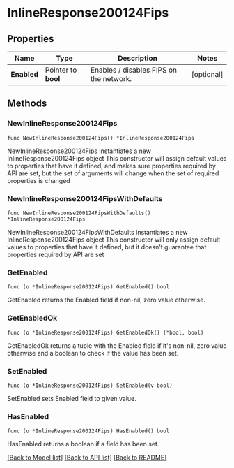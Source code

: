 # InlineResponse200124Fips

## Properties

Name | Type | Description | Notes
------------ | ------------- | ------------- | -------------
**Enabled** | Pointer to **bool** | Enables / disables FIPS on the network. | [optional] 

## Methods

### NewInlineResponse200124Fips

`func NewInlineResponse200124Fips() *InlineResponse200124Fips`

NewInlineResponse200124Fips instantiates a new InlineResponse200124Fips object
This constructor will assign default values to properties that have it defined,
and makes sure properties required by API are set, but the set of arguments
will change when the set of required properties is changed

### NewInlineResponse200124FipsWithDefaults

`func NewInlineResponse200124FipsWithDefaults() *InlineResponse200124Fips`

NewInlineResponse200124FipsWithDefaults instantiates a new InlineResponse200124Fips object
This constructor will only assign default values to properties that have it defined,
but it doesn't guarantee that properties required by API are set

### GetEnabled

`func (o *InlineResponse200124Fips) GetEnabled() bool`

GetEnabled returns the Enabled field if non-nil, zero value otherwise.

### GetEnabledOk

`func (o *InlineResponse200124Fips) GetEnabledOk() (*bool, bool)`

GetEnabledOk returns a tuple with the Enabled field if it's non-nil, zero value otherwise
and a boolean to check if the value has been set.

### SetEnabled

`func (o *InlineResponse200124Fips) SetEnabled(v bool)`

SetEnabled sets Enabled field to given value.

### HasEnabled

`func (o *InlineResponse200124Fips) HasEnabled() bool`

HasEnabled returns a boolean if a field has been set.


[[Back to Model list]](../README.md#documentation-for-models) [[Back to API list]](../README.md#documentation-for-api-endpoints) [[Back to README]](../README.md)


